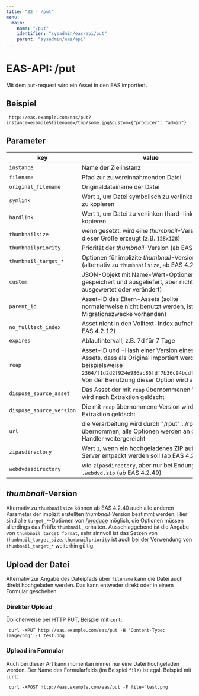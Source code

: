 ```yaml
---
title: "22 - /put"
menu:
  main:
    name: "/put"
    identifier: "sysadmin/eas/api/put"
    parent: "sysadmin/eas/api"
---
```

#  EAS-API: /put

Mit dem `put`-request wird ein Asset in den EAS importiert.

##  Beispiel

~~~
 http://eas.example.com/eas/put?instance=example&filename=/tmp/some.jpg&custom={"producer": "admin"}
~~~


##  Parameter


|key|value|
|---|---|
|`instance`          |Name der Zielinstanz|
|`filename`          |Pfad zur zu vereinnahmenden Datei|
|`original_filename` |Originaldateiname der Datei|
|`symlink`           |Wert `1`, um Datei symbolisch zu verlinken, statt zu kopieren|
|`hardlink`          |Wert `1`, um Datei zu verlinken (hard-link), statt zu kopieren|
|`thumbnailsize`     |wenn gesetzt, wird eine *thumbnail*-Version mit dieser Größe erzeugt (z.B. `128x128`)|
|`thumbnailpriority` |Priorität der *thumbnail*-Version (ab EAS 4.2.31)|
|`thumbnail_target_*`|Optionen für implizite *thumbnail*-Version (alternativ zu `thumbnailsize`, ab EAS 4.2.40)|
|`custom`            |JSON-Objekt mit Name-Wert-Optionen (wird gespeichert und ausgeliefert, aber nicht ausgewertet oder verändert)|
|`parent_id`         |Asset-ID des Eltern-Assets (sollte normalerweise nicht benutzt werden, ist aber für Migrationszwecke vorhanden)|
|`no_fulltext_index` |Asset nicht in den Volltext-Index aufnehmen (ab EAS 4.2.12)|
|`expires`           |Ablaufintervall, z.B. 7d für 7 Tage|
|`reap`              |Asset-ID und -Hash einer Version eines anderen Assets, dass als Original importiert werden soll, beispielsweise `2364/f1d2d2f924e986ac86fdf7b36c94bcdf32beec15`. Von der Benutzung dieser Option wird abgeraten.|
|`dispose_source_asset`|Das Asset der mit `reap` übernommenen Version wird nach Extraktion gelöscht|
|`dispose_source_version`|Die mit `reap` übernommene Version wird nach Extraktion gelöscht|
|`url`               |die Verarbeitung wird durch "/rput":../rput übernommen, alle Optionen werden an diesen Handler weitergereicht|
|`zipasdirectory`    |Wert `1`, wenn ein hochgeladenes ZIP auf dem Server entpackt werden soll (ab EAS 4.2.49)|
|`webdvdasdirectory` |wie `zipasdirectory`, aber nur bei Endung `.webdvd.zip` (ab EAS 4.2.49)|

##  *thumbnail*-Version

Alternativ zu `thumbnailsize` können ab EAS 4.2.40 auch alle anderen Parameter der implizit erstellten *thumbnail*-Version bestimmt werden. Hier sind alle `target_*`-Optionen von [/produce](/de/sysadmin/eas/api/produce) möglich, die Optionen müssen allerdings das Präfix `thumbnail_` erhalten. Ausschlaggebend ist die Angabe von `thumbnail_target_format`, sehr sinnvoll ist das Setzen von `thumbnail_target_size`. `thumbnailpriority` ist auch bei der Verwendung von `thumbnail_target_*` weiterhin gültig.


##  Upload der Datei

Alternativ zur Angabe des Dateipfads über `filename` kann die Datei auch direkt hochgeladen werden. Das kann entweder direkt oder in einem Formular geschehen.

### Direkter Upload

Üblicherweise per HTTP PUT, Beispiel mit `curl`:

~~~
 curl -XPUT http://eas.example.com/eas/put -H 'Content-Type: image/png' -T test.png
~~~

### Upload im Formular

Auch bei dieser Art kann momentan immer nur eine Datei hochgeladen werden. Der Name des Formularfelds (im Beispiel `file`) ist egal. Beispiel mit `curl`:

~~~
 curl -XPOST http://eas.example.com/eas/put -F file=`test.png
~~~
